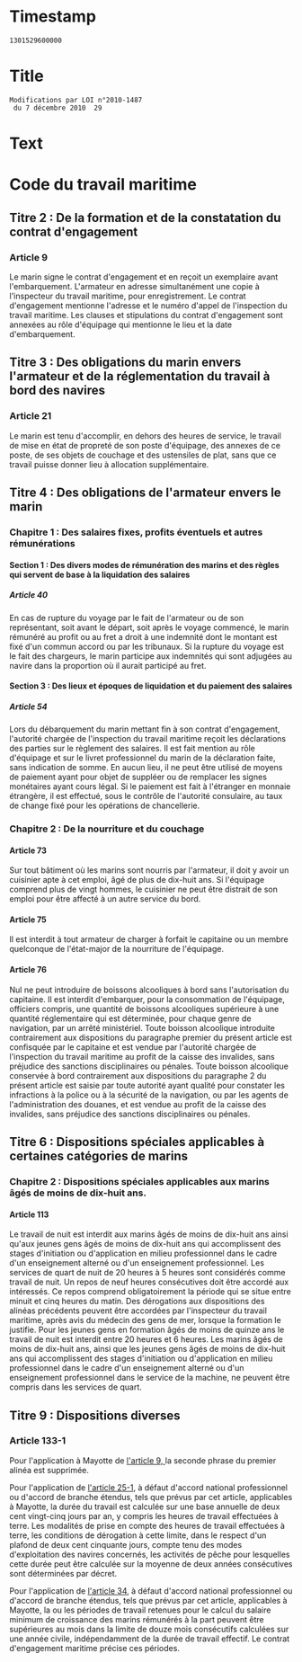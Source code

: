 # Timestamp
```
1301529600000
```

# Title
```
Modifications par LOI n°2010-1487
 du 7 décembre 2010  29
```

# Text
# Code du travail maritime
## Titre 2 : De la formation et de la constatation du contrat d'engagement
### Article 9
Le marin signe le contrat d'engagement et en reçoit un exemplaire avant l'embarquement. L'armateur en adresse simultanément une copie à l'inspecteur du travail maritime, pour enregistrement.   Le contrat d'engagement mentionne l'adresse et le numéro d'appel de l'inspection du travail maritime.   Les clauses et stipulations du contrat d'engagement sont annexées au rôle d'équipage qui mentionne le lieu et la date d'embarquement.


## Titre 3 : Des obligations du marin envers l'armateur et de la réglementation du travail à bord des navires
### Article 21
Le marin est tenu d'accomplir, en dehors des heures de service, le travail de mise en état de propreté de son poste d'équipage, des annexes de ce poste, de ses objets de couchage et des ustensiles de plat, sans que ce travail puisse donner lieu à allocation supplémentaire.


## Titre 4 : Des obligations de l'armateur envers le marin
### Chapitre 1 : Des salaires fixes, profits éventuels et autres rémunérations
#### Section 1 : Des divers modes de rémunération des marins et des règles qui servent de base à la liquidation des salaires
##### Article 40
En cas de rupture du voyage par le fait de l'armateur ou de son représentant, soit avant le départ, soit après le voyage commencé, le marin rémunéré au profit ou au fret a droit à une indemnité dont le montant est fixé d'un commun accord ou par les tribunaux.    Si la rupture du voyage est le fait des chargeurs, le marin participe aux indemnités qui sont adjugées au navire dans la proportion où il aurait participé au fret.


#### Section 3 : Des lieux et époques de liquidation et du paiement des salaires
##### Article 54
Lors du débarquement du marin mettant fin à son contrat d'engagement, l'autorité chargée de l'inspection du travail maritime reçoit les déclarations des parties sur le règlement des salaires. Il est fait mention au rôle d'équipage et sur le livret professionnel du marin de la déclaration faite, sans indication de somme.   En aucun lieu, il ne peut être utilisé de moyens de paiement ayant pour objet de suppléer ou de remplacer les signes monétaires ayant cours légal. Si le paiement est fait à l'étranger en monnaie étrangère, il est effectué, sous le contrôle de l'autorité consulaire, au taux de change fixé pour les opérations de chancellerie.


### Chapitre 2 : De la nourriture et du couchage
#### Article 73
Sur tout bâtiment où les marins sont nourris par l'armateur, il doit y avoir un cuisinier apte à cet emploi, âgé de plus de dix-huit ans. Si l'équipage comprend plus de vingt hommes, le cuisinier ne peut être distrait de son emploi pour être affecté à un autre service du bord.


#### Article 75
Il est interdit à tout armateur de charger à forfait le capitaine ou un membre quelconque de l'état-major de la nourriture de l'équipage.


#### Article 76
Nul ne peut introduire de boissons alcooliques à bord sans l'autorisation du capitaine.    Il est interdit d'embarquer, pour la consommation de l'équipage, officiers compris, une quantité de boissons alcooliques supérieure à une quantité réglementaire qui est déterminée, pour chaque genre de navigation, par un arrêté ministériel.   Toute boisson alcoolique introduite contrairement aux dispositions du paragraphe premier du présent article est confisquée par le capitaine et est vendue par l'autorité chargée de l'inspection du travail maritime au profit de la caisse des invalides, sans préjudice des sanctions disciplinaires ou pénales.   Toute boisson alcoolique conservée à bord contrairement aux dispositions du paragraphe 2 du présent article est saisie par toute autorité ayant qualité pour constater les infractions à la police ou à la sécurité de la navigation, ou par les agents de l'administration des douanes, et est vendue au profit de la caisse des invalides, sans préjudice des sanctions disciplinaires ou pénales.


## Titre 6 : Dispositions spéciales applicables à certaines catégories de marins
### Chapitre 2 : Dispositions spéciales applicables aux marins âgés de moins de dix-huit ans.
#### Article 113
Le travail de nuit est interdit aux marins âgés de moins de dix-huit ans ainsi qu'aux jeunes gens âgés de moins de dix-huit ans qui accomplissent des stages d'initiation ou d'application en milieu professionnel dans le cadre d'un enseignement alterné ou d'un enseignement professionnel. Les services de quart de nuit de 20 heures à 5 heures sont considérés comme travail de nuit.   Un repos de neuf heures consécutives doit être accordé aux intéressés. Ce repos comprend obligatoirement la période qui se situe entre minuit et cinq heures du matin.   Des dérogations aux dispositions des alinéas précédents peuvent être accordées par l'inspecteur du travail maritime, après avis du médecin des gens de mer, lorsque la formation le justifie.   Pour les jeunes gens en formation âgés de moins de quinze ans le travail de nuit est interdit entre 20 heures et 6 heures.   Les marins âgés de moins de dix-huit ans, ainsi que les jeunes gens âgés de moins de dix-huit ans qui accomplissent des stages d'initiation ou d'application en milieu professionnel dans le cadre d'un enseignement alterné ou d'un enseignement professionnel dans le service de la machine, ne peuvent être compris dans les services de quart.


## Titre 9 : Dispositions diverses
### Article 133-1
<p>Pour l'application à Mayotte de <a href='#article-9'>l'article 9, </a>la seconde phrase du premier alinéa est supprimée. </p><p>Pour l'application de <a href='#article-25-1'>l'article 25-1</a>, à défaut d'accord national professionnel ou d'accord de branche étendus, tels que prévus par cet article, applicables à Mayotte, la durée du travail est calculée sur une base annuelle de deux cent vingt-cinq jours par an, y compris les heures de travail effectuées à terre. Les modalités de prise en compte des heures de travail effectuées à terre, les conditions de dérogation à cette limite, dans le respect d'un plafond de deux cent cinquante jours, compte tenu des modes d'exploitation des navires concernés, les activités de pêche pour lesquelles cette durée peut être calculée sur la moyenne de deux années consécutives sont déterminées par décret. </p><p>Pour l'application de <a href='#article-34'>l'article 34,</a> à défaut d'accord national professionnel ou d'accord de branche étendus, tels que prévus par cet article, applicables à Mayotte, la ou les périodes de travail retenues pour le calcul du salaire minimum de croissance des marins rémunérés à la part peuvent être supérieures au mois dans la limite de douze mois consécutifs calculées sur une année civile, indépendamment de la durée de travail effectif. Le contrat d'engagement maritime précise ces périodes.</p>